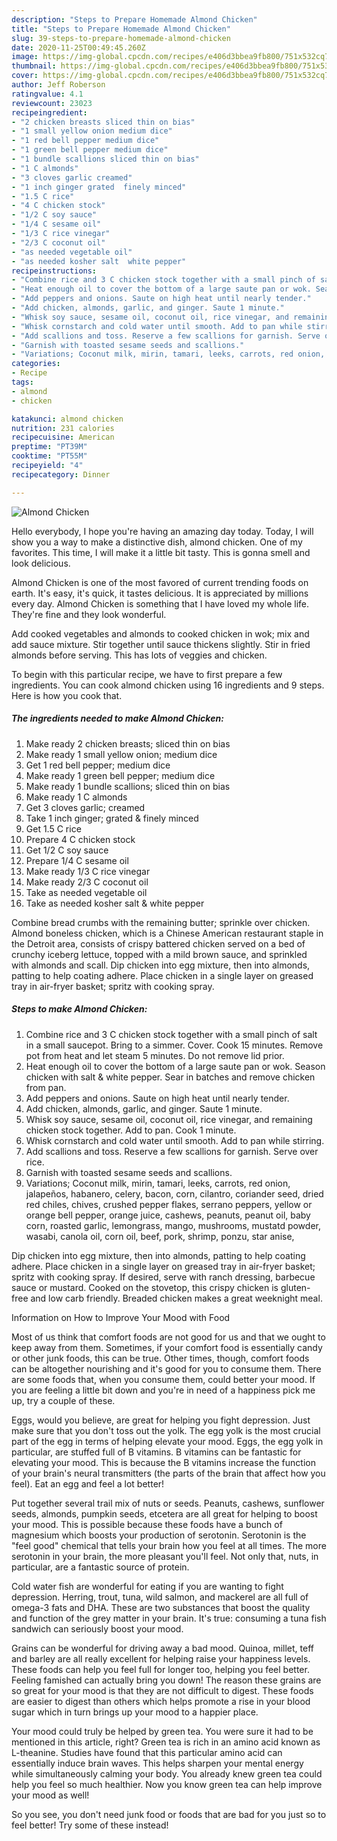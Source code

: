 ```yaml
---
description: "Steps to Prepare Homemade Almond Chicken"
title: "Steps to Prepare Homemade Almond Chicken"
slug: 39-steps-to-prepare-homemade-almond-chicken
date: 2020-11-25T00:49:45.260Z
image: https://img-global.cpcdn.com/recipes/e406d3bbea9fb800/751x532cq70/almond-chicken-recipe-main-photo.jpg
thumbnail: https://img-global.cpcdn.com/recipes/e406d3bbea9fb800/751x532cq70/almond-chicken-recipe-main-photo.jpg
cover: https://img-global.cpcdn.com/recipes/e406d3bbea9fb800/751x532cq70/almond-chicken-recipe-main-photo.jpg
author: Jeff Roberson
ratingvalue: 4.1
reviewcount: 23023
recipeingredient:
- "2 chicken breasts sliced thin on bias"
- "1 small yellow onion medium dice"
- "1 red bell pepper medium dice"
- "1 green bell pepper medium dice"
- "1 bundle scallions sliced thin on bias"
- "1 C almonds"
- "3 cloves garlic creamed"
- "1 inch ginger grated  finely minced"
- "1.5 C rice"
- "4 C chicken stock"
- "1/2 C soy sauce"
- "1/4 C sesame oil"
- "1/3 C rice vinegar"
- "2/3 C coconut oil"
- "as needed vegetable oil"
- "as needed kosher salt  white pepper"
recipeinstructions:
- "Combine rice and 3 C chicken stock together with a small pinch of salt in a small saucepot. Bring to a simmer. Cover. Cook 15 minutes. Remove pot from heat and let steam 5 minutes. Do not remove lid prior."
- "Heat enough oil to cover the bottom of a large saute pan or wok. Season chicken with salt &amp; white pepper. Sear in batches and remove chicken from pan."
- "Add peppers and onions. Saute on high heat until nearly tender."
- "Add chicken, almonds, garlic, and ginger. Saute 1 minute."
- "Whisk soy sauce, sesame oil, coconut oil, rice vinegar, and remaining chicken stock together. Add to pan. Cook 1 minute."
- "Whisk cornstarch and cold water until smooth. Add to pan while stirring."
- "Add scallions and toss. Reserve a few scallions for garnish. Serve over rice."
- "Garnish with toasted sesame seeds and scallions."
- "Variations; Coconut milk, mirin, tamari, leeks, carrots, red onion, jalapeños, habanero, celery, bacon, corn, cilantro, coriander seed, dried red chiles, chives, crushed pepper flakes, serrano peppers, yellow or orange bell pepper, orange juice, cashews, peanuts, peanut oil, baby corn, roasted garlic, lemongrass, mango, mushrooms, mustatd powder, wasabi, canola oil, corn oil, beef, pork, shrimp, ponzu, star anise,"
categories:
- Recipe
tags:
- almond
- chicken

katakunci: almond chicken 
nutrition: 231 calories
recipecuisine: American
preptime: "PT39M"
cooktime: "PT55M"
recipeyield: "4"
recipecategory: Dinner

---
```



![Almond Chicken](https://img-global.cpcdn.com/recipes/e406d3bbea9fb800/751x532cq70/almond-chicken-recipe-main-photo.jpg)

Hello everybody, I hope you're having an amazing day today. Today, I will show you a way to make a distinctive dish, almond chicken. One of my favorites. This time, I will make it a little bit tasty. This is gonna smell and look delicious.

Almond Chicken is one of the most favored of current trending foods on earth. It's easy, it's quick, it tastes delicious. It is appreciated by millions every day. Almond Chicken is something that I have loved my whole life. They're fine and they look wonderful.

Add cooked vegetables and almonds to cooked chicken in wok; mix and add sauce mixture. Stir together until sauce thickens slightly. Stir in fried almonds before serving. This has lots of veggies and chicken.


To begin with this particular recipe, we have to first prepare a few ingredients. You can cook almond chicken using 16 ingredients and 9 steps. Here is how you cook that.

<!--inarticleads1-->

##### The ingredients needed to make Almond Chicken:

1. Make ready 2 chicken breasts; sliced thin on bias
1. Make ready 1 small yellow onion; medium dice
1. Get 1 red bell pepper; medium dice
1. Make ready 1 green bell pepper; medium dice
1. Make ready 1 bundle scallions; sliced thin on bias
1. Make ready 1 C almonds
1. Get 3 cloves garlic; creamed
1. Take 1 inch ginger; grated &amp; finely minced
1. Get 1.5 C rice
1. Prepare 4 C chicken stock
1. Get 1/2 C soy sauce
1. Prepare 1/4 C sesame oil
1. Make ready 1/3 C rice vinegar
1. Make ready 2/3 C coconut oil
1. Take as needed vegetable oil
1. Take as needed kosher salt &amp; white pepper


Combine bread crumbs with the remaining butter; sprinkle over chicken. Almond boneless chicken, which is a Chinese American restaurant staple in the Detroit area, consists of crispy battered chicken served on a bed of crunchy iceberg lettuce, topped with a mild brown sauce, and sprinkled with almonds and scall. Dip chicken into egg mixture, then into almonds, patting to help coating adhere. Place chicken in a single layer on greased tray in air-fryer basket; spritz with cooking spray. 

<!--inarticleads2-->

##### Steps to make Almond Chicken:

1. Combine rice and 3 C chicken stock together with a small pinch of salt in a small saucepot. Bring to a simmer. Cover. Cook 15 minutes. Remove pot from heat and let steam 5 minutes. Do not remove lid prior.
1. Heat enough oil to cover the bottom of a large saute pan or wok. Season chicken with salt &amp; white pepper. Sear in batches and remove chicken from pan.
1. Add peppers and onions. Saute on high heat until nearly tender.
1. Add chicken, almonds, garlic, and ginger. Saute 1 minute.
1. Whisk soy sauce, sesame oil, coconut oil, rice vinegar, and remaining chicken stock together. Add to pan. Cook 1 minute.
1. Whisk cornstarch and cold water until smooth. Add to pan while stirring.
1. Add scallions and toss. Reserve a few scallions for garnish. Serve over rice.
1. Garnish with toasted sesame seeds and scallions.
1. Variations; Coconut milk, mirin, tamari, leeks, carrots, red onion, jalapeños, habanero, celery, bacon, corn, cilantro, coriander seed, dried red chiles, chives, crushed pepper flakes, serrano peppers, yellow or orange bell pepper, orange juice, cashews, peanuts, peanut oil, baby corn, roasted garlic, lemongrass, mango, mushrooms, mustatd powder, wasabi, canola oil, corn oil, beef, pork, shrimp, ponzu, star anise,


Dip chicken into egg mixture, then into almonds, patting to help coating adhere. Place chicken in a single layer on greased tray in air-fryer basket; spritz with cooking spray. If desired, serve with ranch dressing, barbecue sauce or mustard. Cooked on the stovetop, this crispy chicken is gluten-free and low carb friendly. Breaded chicken makes a great weeknight meal. 

Information on How to Improve Your Mood with Food


Most of us think that comfort foods are not good for us and that we ought to keep away from them. Sometimes, if your comfort food is essentially candy or other junk foods, this can be true. Other times, though, comfort foods can be altogether nourishing and it's good for you to consume them. There are some foods that, when you consume them, could better your mood. If you are feeling a little bit down and you're in need of a happiness pick me up, try a couple of these.

Eggs, would you believe, are great for helping you fight depression. Just make sure that you don't toss out the yolk. The egg yolk is the most crucial part of the egg in terms of helping elevate your mood. Eggs, the egg yolk in particular, are stuffed full of B vitamins. B vitamins can be fantastic for elevating your mood. This is because the B vitamins increase the function of your brain's neural transmitters (the parts of the brain that affect how you feel). Eat an egg and feel a lot better!

Put together several trail mix of nuts or seeds. Peanuts, cashews, sunflower seeds, almonds, pumpkin seeds, etcetera are all great for helping to boost your mood. This is possible because these foods have a bunch of magnesium which boosts your production of serotonin. Serotonin is the "feel good" chemical that tells your brain how you feel at all times. The more serotonin in your brain, the more pleasant you'll feel. Not only that, nuts, in particular, are a fantastic source of protein.

Cold water fish are wonderful for eating if you are wanting to fight depression. Herring, trout, tuna, wild salmon, and mackerel are all full of omega-3 fats and DHA. These are two substances that boost the quality and function of the grey matter in your brain. It's true: consuming a tuna fish sandwich can seriously boost your mood. 

Grains can be wonderful for driving away a bad mood. Quinoa, millet, teff and barley are all really excellent for helping raise your happiness levels. These foods can help you feel full for longer too, helping you feel better. Feeling famished can actually bring you down! The reason these grains are so great for your mood is that they are not difficult to digest. These foods are easier to digest than others which helps promote a rise in your blood sugar which in turn brings up your mood to a happier place.

Your mood could truly be helped by green tea. You were sure it had to be mentioned in this article, right? Green tea is rich in an amino acid known as L-theanine. Studies have found that this particular amino acid can essentially induce brain waves. This helps sharpen your mental energy while simultaneously calming your body. You already knew green tea could help you feel so much healthier. Now you know green tea can help improve your mood as well!

So you see, you don't need junk food or foods that are bad for you just so to feel better! Try some of these instead!

